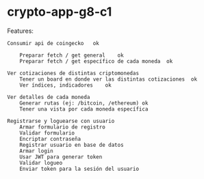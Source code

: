 # crypto-app-g8-c1

Features:

    Consumir api de coingecko	ok

    	Preparar fetch / get general	ok
    	Preparar fetch / get específico de cada moneda	ok

    Ver cotizaciones de distintas criptomonedas
    	Tener un board en donde ver las distintas cotizaciones	ok
    	Ver índices, indicadores	ok

    Ver detalles de cada moneda
    	Generar rutas (ej: /bitcoin, /ethereum)	ok
    	Tener una vista por cada moneda específica

    Registrarse y loguearse con usuario
    	Armar formulario de registro
    	Validar formulario
    	Encriptar contraseña
    	Registrar usuario en base de datos
    	Armar login
    	Usar JWT para generar token
    	Validar logueo
    	Enviar token para la sesión del usuario
